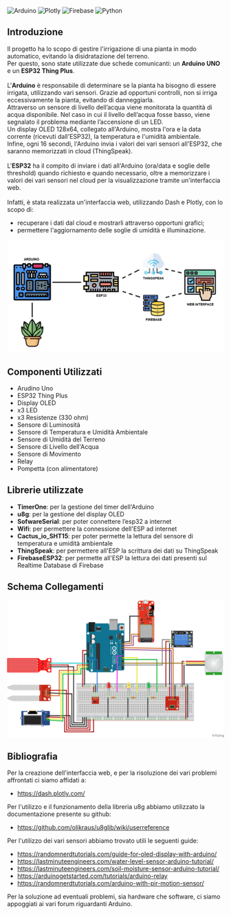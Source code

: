 ![Arduino](https://img.shields.io/badge/-Arduino-00979D?style=for-the-badge&logo=Arduino&logoColor=white)
![Plotly](https://img.shields.io/badge/Plotly-%233F4F75.svg?style=for-the-badge&logo=plotly&logoColor=white)
![Firebase](https://img.shields.io/badge/firebase-%23039BE5.svg?style=for-the-badge&logo=firebase)
![Python](https://img.shields.io/badge/python-3670A0?style=for-the-badge&logo=python&logoColor=ffdd54)

## Introduzione

Il progetto ha lo scopo di gestire l'irrigazione di una pianta in modo automatico, evitando la disidratazione del terreno. <br />
Per questo, sono state utilizzate due schede comunicanti: un **Arduino UNO** e un **ESP32 Thing Plus**. <br /><br />
L'**Arduino** è responsabile di determinare se la pianta ha bisogno di essere irrigata, utilizzando vari sensori. Grazie ad opportuni controlli, non si irriga eccessivamente la pianta, evitando di danneggiarla. <br />
Attraverso un sensore di livello dell’acqua viene monitorata la quantità di acqua disponibile. Nel caso in cui il livello dell’acqua fosse basso, viene segnalato il problema mediante l’accensione di un LED. <br />
Un display OLED 128x64, collegato all'Arduino, mostra l'ora e la data corrente (ricevuti dall'ESP32), la temperatura e l'umidità ambientale. <br />
Infine, ogni 16 secondi, l'Arduino invia i valori dei vari sensori all'ESP32, che saranno memorizzati in cloud (ThingSpeak).<br /><br />
L'**ESP32** ha il compito di inviare i dati all'Arduino (ora/data e soglie delle threshold) quando richiesto e quando necessario, oltre a memorizzare i valori dei vari sensori nel cloud per la visualizzazione tramite un'interfaccia web.<br /><br />
Infatti, è stata realizzata un'interfaccia web, utilizzando Dash e Plotly, con lo scopo di:
  - recuperare i dati dal cloud e mostrarli attraverso opportuni grafici;
  - permettere l'aggiornamento delle soglie di umidità e illuminazione.

<img src="images/schema.jpg" width="700">

## Componenti Utilizzati

- Arudino Uno
- ESP32 Thing Plus
- Display OLED
- x3 LED
- x3 Resistenze (330 ohm)
- Sensore di Luminosità
- Sensore di Temperatura e Umidità Ambientale
- Sensore di Umidità del Terreno
- Sensore di Livello dell'Acqua
- Sensore di Movimento
- Relay
- Pompetta (con alimentatore)

## Librerie utilizzate

- **TimerOne**: per la gestione del timer dell'Arduino
- **u8g**: per la gestione del display OLED
- **SofwareSerial**: per poter connettere l’esp32 a internet
- **Wifi**: per permettere la connessione dell'ESP ad internet
- **Cactus_io_SHT15**: per poter permette la lettura del sensore di temperatura e umidità ambientale
- **ThingSpeak**: per permettere all'ESP la scrittura dei dati su ThingSpeak
- **FirebaseESP32**: per permette all'ESP la lettura dei dati presenti sul Realtime Database di Firebase

## Schema Collegamenti

<img src="images/fritzing.png" width="700">

## Bibliografia

Per la creazione dell'interfaccia web, e per la risoluzione dei vari problemi affrontati ci siamo affidati a:
  - https://dash.plotly.com/

Per l'utilizzo e il funzionamento della libreria u8g abbiamo utilizzato la documentazione presente su github: 
  - https://github.com/olikraus/u8glib/wiki/userreference

Per l'utilizzo dei vari sensori abbiamo trovato utili le seguenti guide:
  - https://randomnerdtutorials.com/guide-for-oled-display-with-arduino/
  - https://lastminuteengineers.com/water-level-sensor-arduino-tutorial/
  - https://lastminuteengineers.com/soil-moisture-sensor-arduino-tutorial/
  - https://arduinogetstarted.com/tutorials/arduino-relay
  - https://randomnerdtutorials.com/arduino-with-pir-motion-sensor/

Per la soluzione ad eventuali problemi, sia hardware che software, ci siamo appoggiati ai vari forum riguardanti Arduino.
